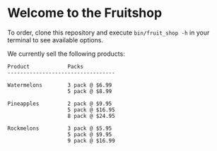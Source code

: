 # Welcome to the Fruitshop

To order, clone this repository and execute `bin/fruit_shop -h` in your terminal
to see available options.

We currently sell the following products:

```
Product            Packs
----------------------------------

Watermelons        3 pack @ $6.99
                   5 pack @ $8.99

Pineapples         2 pack @ $9.95
                   5 pack @ $16.95
                   8 pack @ $24.95

Rockmelons         3 pack @ $5.95
                   5 pack @ $9.95
                   9 pack @ $16.99
```
